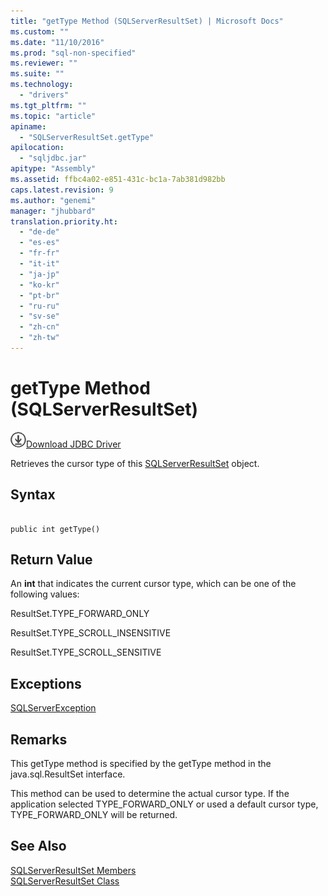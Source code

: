 ```yaml
---
title: "getType Method (SQLServerResultSet) | Microsoft Docs"
ms.custom: ""
ms.date: "11/10/2016"
ms.prod: "sql-non-specified"
ms.reviewer: ""
ms.suite: ""
ms.technology: 
  - "drivers"
ms.tgt_pltfrm: ""
ms.topic: "article"
apiname: 
  - "SQLServerResultSet.getType"
apilocation: 
  - "sqljdbc.jar"
apitype: "Assembly"
ms.assetid: ffbc4a02-e851-431c-bc1a-7ab381d982bb
caps.latest.revision: 9
ms.author: "genemi"
manager: "jhubbard"
translation.priority.ht: 
  - "de-de"
  - "es-es"
  - "fr-fr"
  - "it-it"
  - "ja-jp"
  - "ko-kr"
  - "pt-br"
  - "ru-ru"
  - "sv-se"
  - "zh-cn"
  - "zh-tw"
---
```

# getType Method (SQLServerResultSet)
![Download](../../../ssdt/media/download.png)[Download JDBC Driver](http://go.microsoft.com/fwlink/?LinkId=245496)

  Retrieves the cursor type of this [SQLServerResultSet](../../../connect/jdbc/reference/sqlserverresultset-class.md) object.  
  
## Syntax  
  
```  
  
public int getType()  
```  
  
## Return Value  
 An **int** that indicates the current cursor type, which can be one of the following values:  
  
 ResultSet.TYPE_FORWARD_ONLY  
  
 ResultSet.TYPE_SCROLL_INSENSITIVE  
  
 ResultSet.TYPE_SCROLL_SENSITIVE  
  
## Exceptions  
 [SQLServerException](../../../connect/jdbc/reference/sqlserverexception-class.md)  
  
## Remarks  
 This getType method is specified by the getType method in the java.sql.ResultSet interface.  
  
 This method can be used to determine the actual cursor type. If the application selected TYPE_FORWARD_ONLY or used a default cursor type, TYPE_FORWARD_ONLY will be returned.  
  
## See Also  
 [SQLServerResultSet Members](../../../connect/jdbc/reference/sqlserverresultset-members.md)   
 [SQLServerResultSet Class](../../../connect/jdbc/reference/sqlserverresultset-class.md)  
  
  